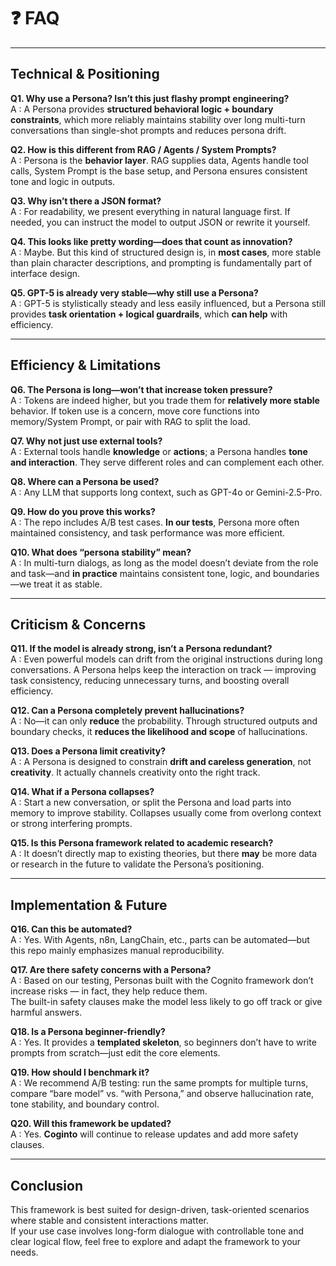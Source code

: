 # ❓ FAQ

---

## Technical & Positioning

**Q1. Why use a Persona? Isn’t this just flashy prompt engineering?**  
A : A Persona provides **structured behavioral logic + boundary constraints**, which more reliably maintains stability over long multi-turn conversations than single-shot prompts and reduces persona drift.

**Q2. How is this different from RAG / Agents / System Prompts?**  
A : Persona is the **behavior layer**. RAG supplies data, Agents handle tool calls, System Prompt is the base setup, and Persona ensures consistent tone and logic in outputs.

**Q3. Why isn’t there a JSON format?**  
A : For readability, we present everything in natural language first. If needed, you can instruct the model to output JSON or rewrite it yourself.

**Q4. This looks like pretty wording—does that count as innovation?**  
A : Maybe. But this kind of structured design is, in **most cases**, more stable than plain character descriptions, and prompting is fundamentally part of interface design.

**Q5. GPT-5 is already very stable—why still use a Persona?**  
A : GPT-5 is stylistically steady and less easily influenced, but a Persona still provides **task orientation + logical guardrails**, which **can help** with efficiency.

---

## Efficiency & Limitations

**Q6. The Persona is long—won’t that increase token pressure?**  
A : Tokens are indeed higher, but you trade them for **relatively more stable** behavior. If token use is a concern, move core functions into memory/System Prompt, or pair with RAG to split the load.

**Q7. Why not just use external tools?**  
A : External tools handle **knowledge** or **actions**; a Persona handles **tone and interaction**. They serve different roles and can complement each other.

**Q8. Where can a Persona be used?**  
A : Any LLM that supports long context, such as GPT-4o or Gemini-2.5-Pro.

**Q9. How do you prove this works?**  
A : The repo includes A/B test cases. **In our tests**, Persona more often maintained consistency, and task performance was more efficient.

**Q10. What does “persona stability” mean?**  
A : In multi-turn dialogs, as long as the model doesn’t deviate from the role and task—and **in practice** maintains consistent tone, logic, and boundaries—we treat it as stable.

---

## Criticism & Concerns

**Q11. If the model is already strong, isn’t a Persona redundant?**  
A : Even powerful models can drift from the original instructions during long conversations. A Persona helps keep the interaction on track — improving task consistency, reducing unnecessary turns, and boosting overall efficiency.

**Q12. Can a Persona completely prevent hallucinations?**  
A : No—it can only **reduce** the probability. Through structured outputs and boundary checks, it **reduces the likelihood and scope** of hallucinations.

**Q13. Does a Persona limit creativity?**  
A : A Persona is designed to constrain **drift and careless generation**, not **creativity**. It actually channels creativity onto the right track.

**Q14. What if a Persona collapses?**  
A : Start a new conversation, or split the Persona and load parts into memory to improve stability. Collapses usually come from overlong context or strong interfering prompts.

**Q15. Is this Persona framework related to academic research?**  
A : It doesn’t directly map to existing theories, but there **may** be more data or research in the future to validate the Persona’s positioning.

---

## Implementation & Future

**Q16. Can this be automated?**  
A : Yes. With Agents, n8n, LangChain, etc., parts can be automated—but this repo mainly emphasizes manual reproducibility.

**Q17. Are there safety concerns with a Persona?**  
A : Based on our testing, Personas built with the Cognito framework don’t increase risks — in fact, they help reduce them.    
The built-in safety clauses make the model less likely to go off track or give harmful answers.

**Q18. Is a Persona beginner-friendly?**  
A : Yes. It provides a **templated skeleton**, so beginners don’t have to write prompts from scratch—just edit the core elements.

**Q19. How should I benchmark it?**  
A : We recommend A/B testing: run the same prompts for multiple turns, compare “bare model” vs. “with Persona,” and observe hallucination rate, tone stability, and boundary control.

**Q20. Will this framework be updated?**  
A : Yes. **Coginto** will continue to release updates and add more safety clauses.

---

## Conclusion

This framework is best suited for design-driven, task-oriented scenarios where stable and consistent interactions matter.  
If your use case involves long-form dialogue with controllable tone and clear logical flow, feel free to explore and adapt the framework to your needs.
